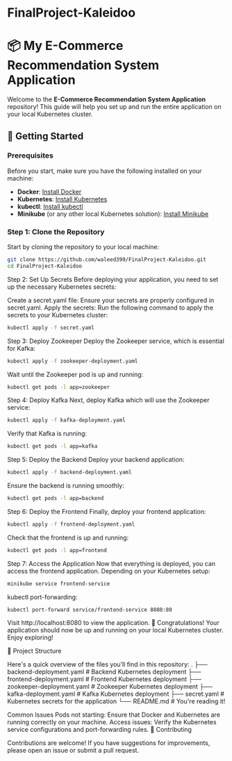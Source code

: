 # FinalProject-Kaleidoo

# 📦 My E-Commerce Recommendation System Application

Welcome to the **E-Commerce Recommendation System Application** repository! This guide will help you set up and run the entire application on your local Kubernetes cluster.

## 🚀 Getting Started

### Prerequisites

Before you start, make sure you have the following installed on your machine:

- **Docker**: [Install Docker](https://docs.docker.com/get-docker/)
- **Kubernetes**: [Install Kubernetes](https://kubernetes.io/docs/tasks/tools/)
- **kubectl**: [Install kubectl](https://kubernetes.io/docs/tasks/tools/install-kubectl/)
- **Minikube** (or any other local Kubernetes solution): [Install Minikube](https://minikube.sigs.k8s.io/docs/start/)

### Step 1: Clone the Repository

Start by cloning the repository to your local machine:

```bash
git clone https://github.com/waleed399/FinalProject-Kaleidoo.git
cd FinalProject-Kaleidoo
```

Step 2: Set Up Secrets
Before deploying your application, you need to set up the necessary Kubernetes secrets:

Create a secret.yaml file:
Ensure your secrets are properly configured in secret.yaml.
Apply the secrets:
Run the following command to apply the secrets to your Kubernetes cluster:

```bash
kubectl apply -f secret.yaml
```

Step 3: Deploy Zookeeper
Deploy the Zookeeper service, which is essential for Kafka:

```bash
kubectl apply -f zookeeper-deployment.yaml
```

Wait until the Zookeeper pod is up and running:

```bash
kubectl get pods -l app=zookeeper
```

Step 4: Deploy Kafka
Next, deploy Kafka which will use the Zookeeper service:

```bash
kubectl apply -f kafka-deployment.yaml
```

Verify that Kafka is running:

```bash
kubectl get pods -l app=kafka
```

Step 5: Deploy the Backend
Deploy your backend application:

```bash
kubectl apply -f backend-deployment.yaml
```

Ensure the backend is running smoothly:

```bash
kubectl get pods -l app=backend
```

Step 6: Deploy the Frontend
Finally, deploy your frontend application:

```bash
kubectl apply -f frontend-deployment.yaml
```

Check that the frontend is up and running:

```bash
kubectl get pods -l app=frontend
```

Step 7: Access the Application
Now that everything is deployed, you can access the frontend application. Depending on your Kubernetes setup:

```bash
minikube service frontend-service
```

kubectl port-forwarding:

```bash
kubectl port-forward service/frontend-service 8080:80
```

Visit http://localhost:8080 to view the application.
🎉 Congratulations!
Your application should now be up and running on your local Kubernetes cluster. Enjoy exploring!

📂 Project Structure

Here's a quick overview of the files you’ll find in this repository:
.
├── backend-deployment.yaml # Backend Kubernetes deployment
├── frontend-deployment.yaml # Frontend Kubernetes deployment
├── zookeeper-deployment.yaml # Zookeeper Kubernetes deployment
├── kafka-deployment.yaml # Kafka Kubernetes deployment
├── secret.yaml # Kubernetes secrets for the application
└── README.md # You're reading it!

Common Issues
Pods not starting: Ensure that Docker and Kubernetes are running correctly on your machine.
Access issues: Verify the Kubernetes service configurations and port-forwarding rules.
🤝 Contributing

Contributions are welcome! If you have suggestions for improvements, please open an issue or submit a pull request.
